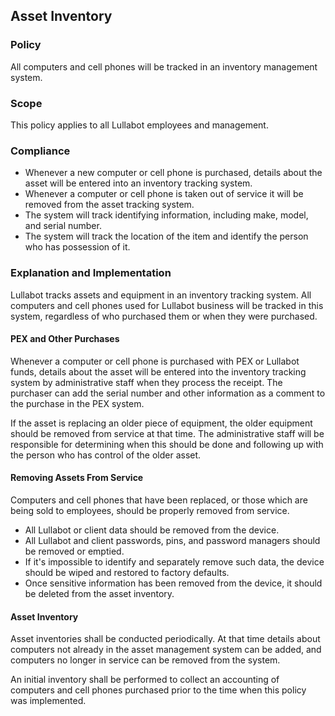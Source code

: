 ## Asset Inventory

### Policy
All computers and cell phones will be tracked in an inventory management system. 

### Scope
This policy applies to all Lullabot employees and management.

### Compliance
- Whenever a new computer or cell phone is purchased, details about the asset will be entered into an inventory tracking system.
- Whenever a computer or cell phone is taken out of service it will be removed from the asset tracking system.
- The system will track identifying information, including make, model, and serial number.
- The system will track the location of the item and identify the person who has possession of it.

### Explanation and Implementation
Lullabot tracks assets and equipment in an inventory tracking system. All computers and cell phones used for Lullabot business will be tracked in this system, regardless of who purchased them or when they were purchased. 

#### PEX and Other Purchases
Whenever a computer or cell phone is purchased with PEX or Lullabot funds, details about the asset will be entered into the inventory tracking system by administrative staff when they process the receipt. The purchaser can add the serial number and other information as a comment to the purchase in the PEX system. 

If the asset is replacing an older piece of equipment, the older equipment should be removed from service at that time. The administrative staff will be responsible for determining when this should be done and following up with the person who has control of the older asset.

#### Removing Assets From Service
Computers and cell phones that have been replaced, or those which are being sold to employees, should be properly removed from service.

- All Lullabot or client data should be removed from the device.
- All Lullabot and client passwords, pins, and password managers should be removed or emptied.
- If it's impossible to identify and separately remove such data, the device should be wiped and restored to factory defaults.
- Once sensitive information has been removed from the device, it should be deleted from the asset inventory.

#### Asset Inventory
Asset inventories shall be conducted periodically. At that time details about computers not already in the asset management system can be added, and computers no longer in service can be removed from the system.

An initial inventory shall be performed to collect an accounting of computers and cell phones purchased prior to the time when this policy was implemented.
